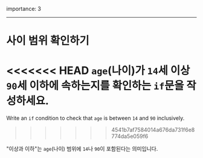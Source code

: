 importance: 3

---

# 사이 범위 확인하기

<<<<<<< HEAD
`age`(나이)가 `14`세 이상 `90`세 이하에 속하는지를 확인하는 `if`문을 작성하세요.
=======
Write an `if` condition to check that `age` is between `14` and `90` inclusively.
>>>>>>> 4541b7af7584014a676da731f6e8774da5e059f6

"이상과 이하"는 `age`(나이) 범위에 `14`나 `90`이 포함된다는 의미입니다.
